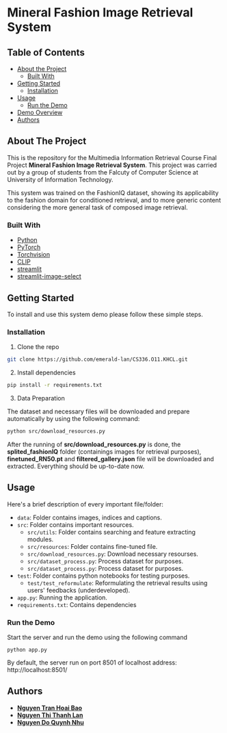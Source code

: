 
# Mineral Fashion Image Retrieval System
## Table of Contents

* [About the Project](#about-the-project)
  * [Built With](#built-with)
* [Getting Started](#getting-started)
  * [Installation](#installation)
* [Usage](#usage)
  * [Run the Demo](#run-the-demo)
* [Demo Overview](#demo-overview)
* [Authors](#authors)

## About The Project
This is the repository for the Multimedia Information Retrieval Course Final Project **Mineral Fashion Image Retrieval System**. This project was carried out by a group of students from the Falcuty of Computer Science at University of Information Technology. 

This system was trained on the FashionIQ dataset, showing its applicability to the fashion domain for conditioned retrieval, and to more generic content considering the more general task of composed image retrieval.

### Built With
* [Python](https://www.python.org/)
* [PyTorch](https://pytorch.org/)
* [Torchvision](https://pytorch.org/vision/stable/index.html)
* [CLIP](https://github.com/openai/CLIP)
* [streamlit](https://streamlit.io/)
* [streamlit-image-select](https://github.com/jrieke/streamlit-image-select)

## Getting Started

To install and use this system demo please follow these simple steps.

### Installation
 
1. Clone the repo
```sh
git clone https://github.com/emerald-lan/CS336.O11.KHCL.git
```
2. Install dependencies
```sh
pip install -r requirements.txt
```
3. Data Preparation

The dataset and necessary files will be downloaded and prepare automatically by using the following command:

```sh
python src/download_resources.py
```
After the running of **src/download_resources.py** is done, the **splited_fashionIQ** folder (containings images for retrieval purposes), **finetuned_RN50.pt** and **filtered_gallery.json** file will be downloaded and extracted. Everything should be up-to-date now.

## Usage
Here's a brief description of every important file/folder:

* ```data```: Folder contains images, indices and captions.
* ```src```: Folder contains important resources.
  * ```src/utils```: Folder contains searching and feature extracting modules.
  * ```src/resources```: Folder contains fine-tuned file.
  * ```src/download_resources.py```: Download necessary resourses.
  * ```src/dataset_process.py```: Process dataset for purposes.
  * ```src/dataset_process.py```: Process dataset for purposes.
* ```test```: Folder contains python notebooks for testing purposes.
  * ```test/test_reformulate```: Reformulating the retrieval results using users' feedbacks (underdeveloped).
* ```app.py```: Running the application.
* ```requirements.txt```: Contains dependencies

### Run the Demo
Start the server and run the demo using the following command
```shell
python app.py
```
By default, the server run on port 8501 of localhost address: http://localhost:8501/

## Authors
* [**Nguyen Tran Hoai Bao**](https://github.com/platinumhb)
* [**Nguyen Thi Thanh Lan**](https://github.com/emerald-lan)
* [**Nguyen Do Quynh Nhu**](https://github.com/qnhu2910)


